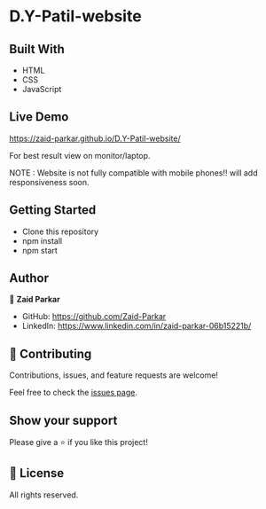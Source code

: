 # D.Y-Patil-website

## Built With

- HTML
- CSS
- JavaScript

## Live Demo

https://zaid-parkar.github.io/D.Y-Patil-website/

For best result view on monitor/laptop.

NOTE : Website is not fully compatible with mobile phones!! will add responsiveness soon.


## Getting Started

- Clone this repository
- npm install
- npm start


## Author

👤 **Zaid Parkar**

- GitHub: https://github.com/Zaid-Parkar
- LinkedIn: https://www.linkedin.com/in/zaid-parkar-06b15221b/

## 🤝 Contributing

Contributions, issues, and feature requests are welcome!

Feel free to check the [issues page](../../issues/).

## Show your support

Please give a ⭐️ if you like this project!

## 📝 License

All rights reserved.

